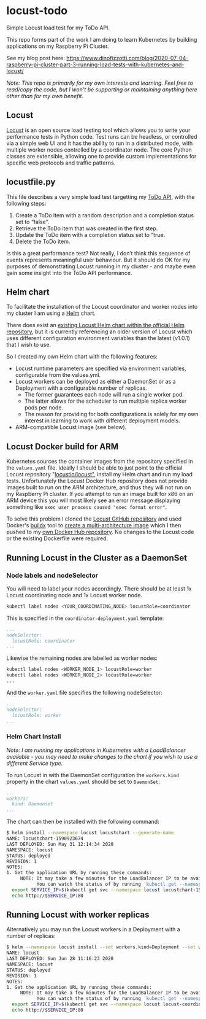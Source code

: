 # locust-todo
Simple Locust load test for my ToDo API.

This repo forms part of the work I am doing to learn Kubernetes by building applications on my Raspberry Pi Cluster.

See my blog post here: https://www.dinofizzotti.com/blog/2020-07-04-raspberry-pi-cluster-part-3-running-load-tests-with-kubernetes-and-locust/

*Note: This repo is primarily for my own interests and learning. Feel free to read/copy the code, but I won't be supporting or maintaining anything here other than for my own benefit.*

## Locust
[Locust](https://locust.io) is an open source load testing tool which allows you to write your performance tests in Python code. Test runs can be headless, or controlled via a simple web UI and it has the ability to run in a distributed mode, with multiple worker nodes controlled by a coordinator node. The core Python classes are extensible, allowing one to provide custom implementations for specific web protocols and traffic patterns.

## locustfile.py
This file describes a very simple load test targetting my [ToDo API](https://github.com/dinofizz/todo-api-go), with the following steps:

1) Create a ToDo item with a random description and a completion status set to “false”.
2) Retrieve the ToDo item that was created in the first step.
3) Update the ToDo item with a completion status set to “true.
4) Delete the ToDo item.

Is this a great performance test? Not really, I don’t think this sequence of events represents meaningful user behaviour. But it should do OK for my purposes of demonstrating Locust running in my cluster - and maybe even gain some insight into the ToDo API performance.

## Helm chart
To facilitate the installation of the Locust coordinator and worker nodes into my cluster I am using a [Helm](https://helm.sh/) chart.

There does exist an [existing Locust Helm chart within the official Helm repository](https://github.com/helm/charts/tree/master/stable/locust), but it is currently referencing an older version of Locust which uses different configuration environment variables than the latest (v1.0.1) that I wish to use.  

So I created my own Helm chart with the following features:

* Locust runtime parameters are specified via environment variables, configurable from the values.yml.
* Locust workers can be deployed as either a DaemonSet or as a Deployment with a configurable number of replicas.
  * The former guarantees each node will run a single worker pod.
  * The latter allows for the scheduler to run multiple replica worker pods per node.
  * The reason for providing for both configurations is solely for my own interest in learning to work with different deployment models.
* ARM-compatible Locust image (see below).

## Locust Docker build for ARM
Kubernetes sources the container images from the repository specified in the `values.yaml` file. Ideally I should be able to just point to the official Locust repository "[locustio/locust"](https://hub.docker.com/r/locustio/locust), install my Helm chart and run my load tests. Unfortunately the Locust Docker Hub repository does not provide images built to run on the ARM architecture, and thus they will not run on my Raspberry Pi cluster. If you attempt to run an image built for x86 on an ARM device this you will most likely see an error message displaying something like `exec user process caused "exec format error"`.

To solve this problem I cloned the [Locust GitHub repository](https://github.com/locustio/locust) and used Docker's [buildx](https://docs.docker.com/buildx/working-with-buildx/) tool to [create a multi-architecture image](https://community.arm.com/developer/tools-software/tools/b/tools-software-ides-blog/posts/getting-started-with-docker-for-arm-on-linux) which I then pushed to my [own Docker Hub repository](https://hub.docker.com/r/dinofizz/locust). No changes to the Locust code or the existing Dockerfile were required.

## Running Locust in the Cluster as a DaemonSet

### Node labels and nodeSelector

You will need to label your nodes accordingly. There should be at least 1x Locust coordinating node and 1x Locust worker node.

```bash
kubectl label nodes <YOUR_COORDINATING_NODE> locustRole=coordinator
```

This is specified in the `coordinator-deployment.yaml` template:

```yaml
...
nodeSelector:
  locustRole: coordinator 
...
```

Likewise the remaining nodes are labelled as worker nodes:

```bash
kubectl label nodes <WORKER_NODE_1> locustRole=worker
kubectl label nodes <WORKER_NODE_2> locustRole=worker
...
```

And the `worker.yaml` file specifies the following nodeSelector:

```yaml
...
nodeSelector:
  locustRole: worker
...
```

### Helm Chart Install

*Note: I am running my applications in Kubernetes with a LoadBalancer available - you may need to make changes to the chart if you wish to use a different Service type.*

To run Locust in with the DaemonSet configuration the `workers.kind` property in the chart `values.yaml` should be set to `DaemonSet`:

```yaml
...
workers:
  kind: Daemonset 
...
```

The chart can then be installed with the following command:

```bash
$ helm install --namespace locust locustchart --generate-name
NAME: locustchart-1590923674                                          
LAST DEPLOYED: Sun May 31 12:14:34 2020
NAMESPACE: locust                                                     
STATUS: deployed                                                      
REVISION: 1                                                           
NOTES:                                                                
1. Get the application URL by running these commands:
     NOTE: It may take a few minutes for the LoadBalancer IP to be available.
           You can watch the status of by running 'kubectl get --namespace locust svc -w locustchart-1590923674-locust'
  export SERVICE_IP=$(kubectl get svc --namespace locust locustchart-1590923674-coordinator-service-web --template "{{ range (index .status.loadBalancer.ingress 0) }}{{.}}{{ end }}")
  echo http://$SERVICE_IP:80                                          

```

## Running Locust with worker replicas

Alternatively you may run the Locust workers in a Deployment with a number of replicas:

```bash
$ helm --namespace locust install --set workers.kind=Deployment --set workers.replicas=6 locust ./locustchart
NAME: locust
LAST DEPLOYED: Sun Jun 28 11:16:23 2020
NAMESPACE: locust
STATUS: deployed
REVISION: 1
NOTES:
1. Get the application URL by running these commands:
     NOTE: It may take a few minutes for the LoadBalancer IP to be available.
           You can watch the status of by running 'kubectl get --namespace locust svc -w locust-locust'
  export SERVICE_IP=$(kubectl get svc --namespace locust locust-coordinator-service-web --template "{{ range (index .status.loadBalancer.ingress 0) }}{{.}}{{ end }}")
  echo http://$SERVICE_IP:80
```
